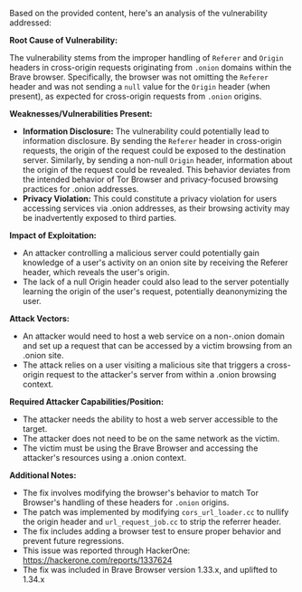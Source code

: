 Based on the provided content, here's an analysis of the vulnerability addressed:

**Root Cause of Vulnerability:**

The vulnerability stems from the improper handling of `Referer` and `Origin` headers in cross-origin requests originating from `.onion` domains within the Brave browser.  Specifically, the browser was not omitting the `Referer` header and was not sending a `null` value for the `Origin` header (when present), as expected for cross-origin requests from `.onion` origins.

**Weaknesses/Vulnerabilities Present:**

*   **Information Disclosure:** The vulnerability could potentially lead to information disclosure. By sending the `Referer` header in cross-origin requests, the origin of the request could be exposed to the destination server. Similarly, by sending a non-null `Origin` header, information about the origin of the request could be revealed. This behavior deviates from the intended behavior of Tor Browser and privacy-focused browsing practices for .onion addresses.
*   **Privacy Violation:** This could constitute a privacy violation for users accessing services via .onion addresses, as their browsing activity may be inadvertently exposed to third parties.

**Impact of Exploitation:**

*   An attacker controlling a malicious server could potentially gain knowledge of a user's activity on an onion site by receiving the Referer header, which reveals the user's origin.
*   The lack of a null Origin header could also lead to the server potentially learning the origin of the user's request, potentially deanonymizing the user.

**Attack Vectors:**

*   An attacker would need to host a web service on a non-.onion domain and set up a request that can be accessed by a victim browsing from an .onion site.
*   The attack relies on a user visiting a malicious site that triggers a cross-origin request to the attacker's server from within a .onion browsing context.

**Required Attacker Capabilities/Position:**

*   The attacker needs the ability to host a web server accessible to the target.
*   The attacker does not need to be on the same network as the victim.
*   The victim must be using the Brave Browser and accessing the attacker's resources using a .onion context.

**Additional Notes:**

*   The fix involves modifying the browser's behavior to match Tor Browser's handling of these headers for `.onion` origins.
*   The patch was implemented by modifying `cors_url_loader.cc` to nullify the origin header and `url_request_job.cc` to strip the referrer header.
*   The fix includes adding a browser test to ensure proper behavior and prevent future regressions.
*   This issue was reported through HackerOne: <https://hackerone.com/reports/1337624>
* The fix was included in Brave Browser version 1.33.x, and uplifted to 1.34.x